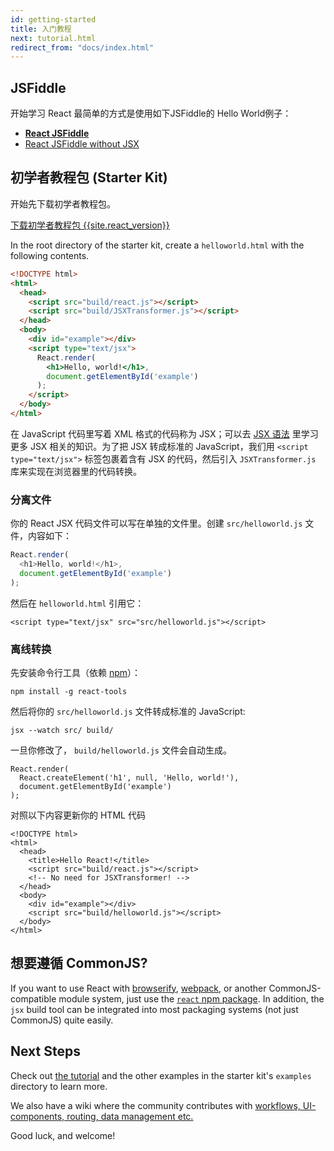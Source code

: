 ```yaml
---
id: getting-started
title: 入门教程
next: tutorial.html
redirect_from: "docs/index.html"
---
```


## JSFiddle

开始学习 React 最简单的方式是使用如下JSFiddle的 Hello World例子：

 * **[React JSFiddle](http://jsfiddle.net/reactjs/69z2wepo/)**
 * [React JSFiddle without JSX](http://jsfiddle.net/reactjs/5vjqabv3/)

## 初学者教程包 (Starter Kit)

开始先下载初学者教程包。

<div class="buttons-unit downloads">
  <a href="/react/downloads/react-{{site.react_version}}.zip" class="button">
    下载初学者教程包 {{site.react_version}}
  </a>
</div>

In the root directory of the starter kit, create a `helloworld.html` with the following contents.

```html
<!DOCTYPE html>
<html>
  <head>
    <script src="build/react.js"></script>
    <script src="build/JSXTransformer.js"></script>
  </head>
  <body>
    <div id="example"></div>
    <script type="text/jsx">
      React.render(
        <h1>Hello, world!</h1>,
        document.getElementById('example')
      );
    </script>
  </body>
</html>
```

在 JavaScript 代码里写着 XML 格式的代码称为 JSX；可以去 [JSX 语法](/react/docs/jsx-in-depth.html) 里学习更多 JSX 相关的知识。为了把 JSX 转成标准的 JavaScript，我们用 `<script type="text/jsx">` 标签包裹着含有 JSX 的代码，然后引入 `JSXTransformer.js` 库来实现在浏览器里的代码转换。

### 分离文件

你的 React JSX 代码文件可以写在单独的文件里。创建 `src/helloworld.js` 文件，内容如下： 

```javascript
React.render(
  <h1>Hello, world!</h1>,
  document.getElementById('example')
);
```

然后在 `helloworld.html` 引用它：

```html{10}
<script type="text/jsx" src="src/helloworld.js"></script>
```

### 离线转换

先安装命令行工具（依赖 [npm](http://npmjs.org/)）：

```
npm install -g react-tools
```

然后将你的 `src/helloworld.js` 文件转成标准的 JavaScript:

```
jsx --watch src/ build/

```

一旦你修改了， `build/helloworld.js` 文件会自动生成。

```javascript{2}
React.render(
  React.createElement('h1', null, 'Hello, world!'),
  document.getElementById('example')
);
```


对照以下内容更新你的 HTML 代码

```html{6,10}
<!DOCTYPE html>
<html>
  <head>
    <title>Hello React!</title>
    <script src="build/react.js"></script>
    <!-- No need for JSXTransformer! -->
  </head>
  <body>
    <div id="example"></div>
    <script src="build/helloworld.js"></script>
  </body>
</html>
```

## 想要遵循 CommonJS?

If you want to use React with [browserify](http://browserify.org/), [webpack](http://webpack.github.io/), or another CommonJS-compatible module system, just use the [`react` npm package](https://www.npmjs.org/package/react). In addition, the `jsx` build tool can be integrated into most packaging systems (not just CommonJS) quite easily.

## Next Steps

Check out [the tutorial](/react/docs/tutorial.html) and the other examples in the starter kit's `examples` directory to learn more. 

We also have a wiki where the community contributes with [workflows, UI-components, routing, data management etc.](https://github.com/facebook/react/wiki/Complementary-Tools)

Good luck, and welcome!
